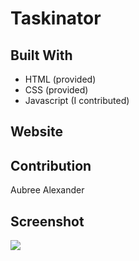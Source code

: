 # Taskinator

## Built With
* HTML (provided)
* CSS (provided)
* Javascript (I contributed)

## Website


## Contribution
Aubree Alexander

## Screenshot
<img src="./assets/images/password-generator-screenshot.png" />
